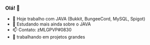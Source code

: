 ### Olá! 👋

- 🔭  Hoje trabalho com JAVA (Bukkit, BungeeCord, MySQL, Spigot)
- 🌱 Estudando mais ainda sobre o JAVA
- 📫 Contato: zMLGPVP#0830
- 👀 trabalhando em projetos grandes

